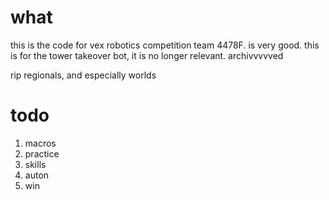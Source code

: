 # what
this is the code for vex robotics competition team 4478F. is very good.
this is for the tower takeover bot, it is no longer relevant. archivvvvved

rip regionals, and especially worlds
# todo
1. macros
2. practice
3. skills
4. auton
5. win
